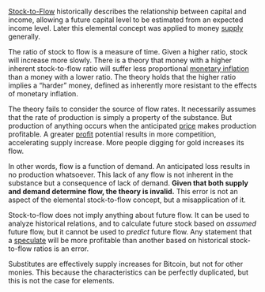 [Stock-to-Flow](https://en.m.wikipedia.org/wiki/Stock_and_flow) historically describes the relationship between capital and income, allowing a future capital level to be estimated from an expected income level. Later this elemental concept was applied to money [supply](Glossary#supply) generally.

The ratio of stock to flow is a measure of time. Given a higher ratio, stock will increase more slowly. There is a theory that money with a higher inherent stock-to-flow ratio will suffer less proportional [monetary inflation](https://en.m.wikipedia.org/wiki/Monetary_inflation) than a money with a lower ratio. The theory holds that the higher ratio implies a “harder” money, defined as inherently more resistant to the effects of monetary inflation.

The theory fails to consider the source of flow rates. It necessarily assumes that the rate of production is simply a property of the substance. But production of anything occurs when the anticipated [price](Glossary#price) makes production profitable. A greater [profit](Glossary#profit) potential results in more competition, accelerating supply increase. More people digging for gold increases its flow.

In other words, flow is a function of demand. An anticipated loss results in no production whatsoever. This lack of any flow is not inherent in the substance but a consequence of lack of demand. **Given that both supply and demand determine flow, the theory is invalid.** This error is not an aspect of the elemental stock-to-flow concept, but a misapplication of it.

Stock-to-flow does not imply anything about future flow. It can be used to analyze historical relations, and to calculate future stock based on *assumed* future flow, but it cannot be used to *predict* future flow. Any statement that a [speculate](Glossary#speculation) will be more profitable than another based on historical stock-to-flow ratios is an error.

Substitutes are effectively supply increases for Bitcoin, but not for other monies. This because the characteristics can be perfectly duplicated, but this is not the case for elements.